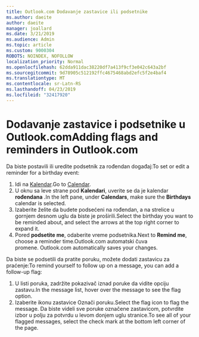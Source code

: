 ```yaml
---
title: Outlook.com Dodavanje zastavice ili podsetnike
ms.author: daeite
author: daeite
manager: joallard
ms.date: 3/21/2019
ms.audience: Admin
ms.topic: article
ms.custom: 9000304
ROBOTS: NOINDEX, NOFOLLOW
localization_priority: Normal
ms.openlocfilehash: 62dda911dac38220df7a413f9cf3e042c643a2bf
ms.sourcegitcommit: 9d78905c512192ffc4675468abd2efc5f2e4baf4
ms.translationtype: MT
ms.contentlocale: sr-Latn-RS
ms.lasthandoff: 04/23/2019
ms.locfileid: "32417920"
---
```

# <a name="adding-flags-and-reminders-in-outlookcom"></a><span data-ttu-id="34f2d-102">Dodavanje zastavice i podsetnike u Outlook.com</span><span class="sxs-lookup"><span data-stu-id="34f2d-102">Adding flags and reminders in Outlook.com</span></span>

<span data-ttu-id="34f2d-103">Da biste postavili ili uredite podsetnik za rođendan događaj:</span><span class="sxs-lookup"><span data-stu-id="34f2d-103">To set or edit a reminder for a birthday event:</span></span>

1. <span data-ttu-id="34f2d-104">Idi na [Kalendar](https://outlook.live.com/calendar/).</span><span class="sxs-lookup"><span data-stu-id="34f2d-104">Go to [Calendar](https://outlook.live.com/calendar/).</span></span>
1. <span data-ttu-id="34f2d-105">U oknu sa leve strane pod **Kalendari**, uverite se da je kalendar **rođendana** .</span><span class="sxs-lookup"><span data-stu-id="34f2d-105">In the left pane, under **Calendars**, make sure the **Birthdays** calendar is selected.</span></span>
1. <span data-ttu-id="34f2d-106">Izaberite želite da budete podsećeni na rođendan, a na strelice u gornjem desnom uglu da biste je proširili.</span><span class="sxs-lookup"><span data-stu-id="34f2d-106">Select the birthday you want to be reminded about, and select the arrows at the top right corner to expand it.</span></span>
1. <span data-ttu-id="34f2d-107">Pored **podsetite me**, odaberite vreme podsetnika.</span><span class="sxs-lookup"><span data-stu-id="34f2d-107">Next to **Remind me**, choose a reminder time.</span></span><span data-ttu-id="34f2d-108">Outlook.com automatski čuva promene.</span><span class="sxs-lookup"><span data-stu-id="34f2d-108"> Outlook.com automatically saves your changes.</span></span>

<span data-ttu-id="34f2d-109">Da biste se podsetili da pratite poruku, možete dodati zastavicu za praćenje:</span><span class="sxs-lookup"><span data-stu-id="34f2d-109">To remind yourself to follow up on a message, you can add a follow-up flag:</span></span>

1. <span data-ttu-id="34f2d-110">U listi poruka, zadržite pokazivač iznad poruke da vidite opciju zastavu.</span><span class="sxs-lookup"><span data-stu-id="34f2d-110">In the message list, hover over the message to see the flag option.</span></span>
1. <span data-ttu-id="34f2d-111">Izaberite ikonu zastavice Označi poruku.</span><span class="sxs-lookup"><span data-stu-id="34f2d-111">Select the flag icon to flag the message.</span></span> <span data-ttu-id="34f2d-112">Da biste videli sve poruke označene zastavicom, potvrdite izbor u polju za potvrdu u levom donjem uglu stranice.</span><span class="sxs-lookup"><span data-stu-id="34f2d-112">To see all of your flagged messages, select the check mark at the bottom left corner of the page.</span></span>